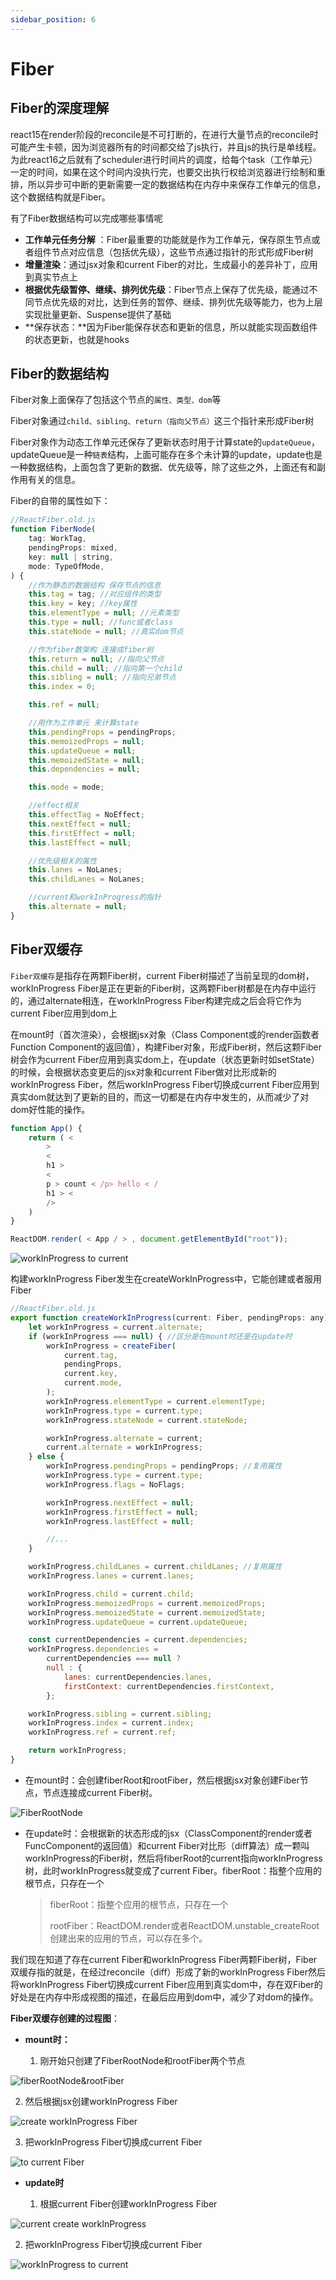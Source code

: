 ```yaml
---
sidebar_position: 6
---
```


# Fiber

## Fiber的深度理解

react15在render阶段的reconcile是不可打断的，在进行大量节点的reconcile时可能产生卡顿，因为浏览器所有的时间都交给了js执行，并且js的执行是单线程。为此react16之后就有了scheduler进行时间片的调度，给每个task（工作单元）一定的时间，如果在这个时间内没执行完，也要交出执行权给浏览器进行绘制和重排，所以异步可中断的更新需要一定的数据结构在内存中来保存工作单元的信息，这个数据结构就是Fiber。

有了Fiber数据结构可以完成哪些事情呢

* **工作单元任务分解** ：Fiber最重要的功能就是作为工作单元，保存原生节点或者组件节点对应信息（包括优先级），这些节点通过指针的形式形成Fiber树
* **增量渲染**：通过jsx对象和current Fiber的对比，生成最小的差异补丁，应用到真实节点上
* **根据优先级暂停、继续、排列优先级**：Fiber节点上保存了优先级，能通过不同节点优先级的对比，达到任务的暂停、继续、排列优先级等能力，也为上层实现批量更新、Suspense提供了基础
* **保存状态：**因为Fiber能保存状态和更新的信息，所以就能实现函数组件的状态更新，也就是hooks

## Fiber的数据结构

Fiber对象上面保存了包括这个节点的`属性、类型、dom`等

Fiber对象通过`child、sibling、return（指向父节点）`这三个指针来形成Fiber树

Fiber对象作为动态工作单元还保存了更新状态时用于计算state的`updateQueue`，updateQueue是一种`链表`结构，上面可能存在多个未计算的update，update也是一种数据结构，上面包含了更新的数据、优先级等，除了这些之外，上面还有和副作用有关的信息。

Fiber的自带的属性如下：

```js
//ReactFiber.old.js
function FiberNode(
    tag: WorkTag,
    pendingProps: mixed,
    key: null | string,
    mode: TypeOfMode,
) {
    //作为静态的数据结构 保存节点的信息 
    this.tag = tag; //对应组件的类型
    this.key = key; //key属性
    this.elementType = null; //元素类型
    this.type = null; //func或者class
    this.stateNode = null; //真实dom节点

    //作为fiber数架构 连接成fiber树
    this.return = null; //指向父节点
    this.child = null; //指向第一个child
    this.sibling = null; //指向兄弟节点
    this.index = 0;

    this.ref = null;

    //用作为工作单元 来计算state
    this.pendingProps = pendingProps;
    this.memoizedProps = null;
    this.updateQueue = null;
    this.memoizedState = null;
    this.dependencies = null;

    this.mode = mode;

    //effect相关
    this.effectTag = NoEffect;
    this.nextEffect = null;
    this.firstEffect = null;
    this.lastEffect = null;

    //优先级相关的属性
    this.lanes = NoLanes;
    this.childLanes = NoLanes;

    //current和workInProgress的指针
    this.alternate = null;
}
```

## Fiber双缓存

`Fiber双缓存`是指存在两颗Fiber树，current Fiber树描述了当前呈现的dom树，workInProgress Fiber是正在更新的Fiber树，这两颗Fiber树都是在内存中运行的，通过alternate相连，在workInProgress Fiber构建完成之后会将它作为current Fiber应用到dom上

在mount时（首次渲染），会根据jsx对象（Class Component或的render函数者Function Component的返回值），构建Fiber对象，形成Fiber树，然后这颗Fiber树会作为current Fiber应用到真实dom上，在update（状态更新时如setState）的时候，会根据状态变更后的jsx对象和current Fiber做对比形成新的workInProgress Fiber，然后workInProgress Fiber切换成current Fiber应用到真实dom就达到了更新的目的，而这一切都是在内存中发生的，从而减少了对dom好性能的操作。

```js
function App() {
    return ( <
        >
        <
        h1 >
        <
        p > count < /p> hello < /
        h1 > <
        />
    )
}

ReactDOM.render( < App / > , document.getElementById("root"));
```

![workInProgress to current](https://blog-guiyexing.oss-cn-qingdao.aliyuncs.com/blogImg/202209281213189.png!blog.guiyexing)

构建workInProgress Fiber发生在createWorkInProgress中，它能创建或者服用Fiber

```js
//ReactFiber.old.js
export function createWorkInProgress(current: Fiber, pendingProps: any): Fiber {
    let workInProgress = current.alternate;
    if (workInProgress === null) { //区分是在mount时还是在update时
        workInProgress = createFiber(
            current.tag,
            pendingProps,
            current.key,
            current.mode,
        );
        workInProgress.elementType = current.elementType;
        workInProgress.type = current.type;
        workInProgress.stateNode = current.stateNode;

        workInProgress.alternate = current;
        current.alternate = workInProgress;
    } else {
        workInProgress.pendingProps = pendingProps; //复用属性
        workInProgress.type = current.type;
        workInProgress.flags = NoFlags;

        workInProgress.nextEffect = null;
        workInProgress.firstEffect = null;
        workInProgress.lastEffect = null;

        //...
    }

    workInProgress.childLanes = current.childLanes; //复用属性
    workInProgress.lanes = current.lanes;

    workInProgress.child = current.child;
    workInProgress.memoizedProps = current.memoizedProps;
    workInProgress.memoizedState = current.memoizedState;
    workInProgress.updateQueue = current.updateQueue;

    const currentDependencies = current.dependencies;
    workInProgress.dependencies =
        currentDependencies === null ?
        null : {
            lanes: currentDependencies.lanes,
            firstContext: currentDependencies.firstContext,
        };

    workInProgress.sibling = current.sibling;
    workInProgress.index = current.index;
    workInProgress.ref = current.ref;

    return workInProgress;
}
```

* 在mount时：会创建fiberRoot和rootFiber，然后根据jsx对象创建Fiber节点，节点连接成current Fiber树。

![FiberRootNode](https://blog-guiyexing.oss-cn-qingdao.aliyuncs.com/blogImg/202209272021620.png!blog.guiyexing)

* 在update时：会根据新的状态形成的jsx（ClassComponent的render或者FuncComponent的返回值）和current Fiber对比形（diff算法）成一颗叫workInProgress的Fiber树，然后将fiberRoot的current指向workInProgress树，此时workInProgress就变成了current Fiber。fiberRoot：指整个应用的根节点，只存在一个

  > fiberRoot：指整个应用的根节点，只存在一个
  >
  > rootFiber：ReactDOM.render或者ReactDOM.unstable_createRoot创建出来的应用的节点，可以存在多个。

我们现在知道了存在current Fiber和workInProgress Fiber两颗Fiber树，Fiber双缓存指的就是，在经过reconcile（diff）形成了新的workInProgress Fiber然后将workInProgress Fiber切换成current Fiber应用到真实dom中，存在双Fiber的好处是在内存中形成视图的描述，在最后应用到dom中，减少了对dom的操作。

**Fiber双缓存创建的过程图**：

* **mount时：**

  1. 刚开始只创建了FiberRootNode和rootFiber两个节点

![fiberRootNode&rootFiber](https://blog-guiyexing.oss-cn-qingdao.aliyuncs.com/blogImg/202209281057735.png!blog.guiyexing)

  2. 然后根据jsx创建workInProgress Fiber

![create workInProgress Fiber](https://blog-guiyexing.oss-cn-qingdao.aliyuncs.com/blogImg/202209281112361.png!blog.guiyexing)

  3. 把workInProgress Fiber切换成current Fiber

![to current Fiber](https://blog-guiyexing.oss-cn-qingdao.aliyuncs.com/blogImg/202209281138505.png!blog.guiyexing)

* **update时**

  1. 根据current Fiber创建workInProgress Fiber

![current create workInProgress](https://blog-guiyexing.oss-cn-qingdao.aliyuncs.com/blogImg/202209281158216.png!blog.guiyexing)

  2. 把workInProgress Fiber切换成current Fiber

![workInProgress to current](https://blog-guiyexing.oss-cn-qingdao.aliyuncs.com/blogImg/202209281205345.png!blog.guiyexing)
